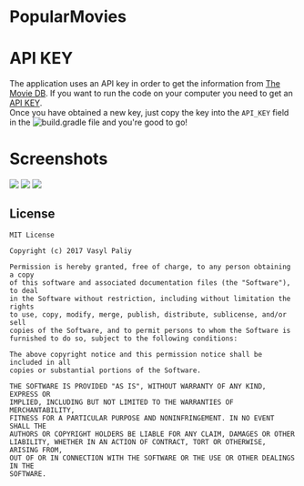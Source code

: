 # PopularMovies


# API KEY #

The application uses an API key in order to get the information from  [The Movie DB](https://www.themoviedb.org/?_dc=1491949818). If you want to run the code on your computer you need to get an [API KEY](https://www.themoviedb.org/?_dc=1491949818).
<br>Once you have obtained a new key, just copy the key into the `API_KEY` field in the ![build.gradle](https://github.com/vpaliyX/PopularMovies/blob/master/presentation/build.gradle) file and you're good to go!

# Screenshots #

![](https://github.com/vpaliyX/PopularMovies/blob/master/art/rsz_mainscreen2_framed.png)
![](https://github.com/vpaliyX/PopularMovies/blob/master/art/rsz_1details.png)
![](https://github.com/vpaliyX/PopularMovies/blob/master/art/rsz_detailsview.png)



## License ##

``````
MIT License

Copyright (c) 2017 Vasyl Paliy

Permission is hereby granted, free of charge, to any person obtaining a copy
of this software and associated documentation files (the "Software"), to deal
in the Software without restriction, including without limitation the rights
to use, copy, modify, merge, publish, distribute, sublicense, and/or sell
copies of the Software, and to permit persons to whom the Software is
furnished to do so, subject to the following conditions:

The above copyright notice and this permission notice shall be included in all
copies or substantial portions of the Software.

THE SOFTWARE IS PROVIDED "AS IS", WITHOUT WARRANTY OF ANY KIND, EXPRESS OR
IMPLIED, INCLUDING BUT NOT LIMITED TO THE WARRANTIES OF MERCHANTABILITY,
FITNESS FOR A PARTICULAR PURPOSE AND NONINFRINGEMENT. IN NO EVENT SHALL THE
AUTHORS OR COPYRIGHT HOLDERS BE LIABLE FOR ANY CLAIM, DAMAGES OR OTHER
LIABILITY, WHETHER IN AN ACTION OF CONTRACT, TORT OR OTHERWISE, ARISING FROM,
OUT OF OR IN CONNECTION WITH THE SOFTWARE OR THE USE OR OTHER DEALINGS IN THE
SOFTWARE.
``````
